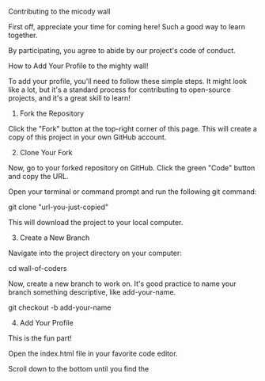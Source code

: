 Contributing to the micody wall

First off, appreciate your time for coming here! Such a good way to learn together. 

By participating, you agree to abide by our project's code of conduct.

How to Add Your Profile to the mighty wall!

To add your profile, you'll need to follow these simple steps. It might look like a lot, but it's a standard process for contributing to open-source projects, and it's a great skill to learn!

1. Fork the Repository

Click the "Fork" button at the top-right corner of this page. This will create a copy of this project in your own GitHub account.

2. Clone Your Fork

Now, go to your forked repository on GitHub. Click the green "Code" button and copy the URL.

Open your terminal or command prompt and run the following git command:

git clone "url-you-just-copied"


This will download the project to your local computer.

3. Create a New Branch

Navigate into the project directory on your computer:

cd wall-of-coders


Now, create a new branch to work on. It's good practice to name your branch something descriptive, like add-your-name.

git checkout -b add-your-name


4. Add Your Profile

This is the fun part!

Open the index.html file in your favorite code editor.

Scroll down to the bottom until you find the <script> section.

Locate the contributors array. It will look like this:

const contributors = [
            {
                name: "Landy Tia",
                passion: "I love ramen and dumplings"
            },
            {
                name: "Someone else",
                passion: "Liking some nice stuff"
            },
            // V-- ADD YOUR PROFILE OBJECT BELOW THIS LINE --V
            
            
            // ^-- ADD YOUR PROFILE OBJECT ABOVE THIS LINE --^
        ];
       


Add your own profile object to the array. Copy the template below and replace the values with your information. Make sure to add a comma , after the object before yours!

Your profile object template:

{
    name: "Your Name",
    passion: "Something you are passionate about in life!"
}


Example:

const contributors = [
            {
                name: "Landy Tia",
                passion: "I love ramen and dumplings"
            },
            {
                name: "Someone else",
                passion: "Liking some nice stuff"
            },
            // V-- ADD YOUR PROFILE OBJECT BELOW THIS LINE --V
            name: "Rakoto"
            passion: "Eat Ravitoto"
            
            // ^-- ADD YOUR PROFILE OBJECT ABOVE THIS LINE --^
        ];
       


Note: Your pixel-art avatar is generated automatically from your name, so you don't need to add an image URL!

Save the index.html file.

5. Commit and Push Your Changes

Now, you need to save your changes to your forked repository on GitHub.

# Stage your changes
git add index.html

# Commit your changes with a message
git commit -m "feat: Add [Your Name] to micody wall"

# Push your changes to your fork on GitHub
git push origin add-your-name


6. Open a Pull Request

Go back to your forked repository on GitHub. You should see a new button that says "Compare & pull request". Click it!

This will take you to a new page where you can add a title and a description for your pull request. Once you're done, click "Create pull request".

That's it! You've successfully made your first open-source contribution. We will review your pull request shortly and merge it. Thank you for being part of our community!